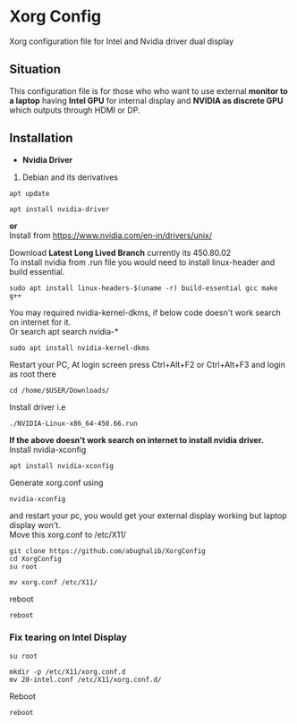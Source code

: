 # Xorg Config
Xorg configuration file for Intel and Nvidia driver dual display

## Situation
This configuration file is for those who who want to use external **monitor to a laptop** having **Intel GPU** for internal display and **NVIDIA as discrete GPU** which outputs through HDMI or DP.

## Installation
* **Nvidia Driver**<br>

1. Debian and its derivatives<br>
```
apt update
```
```
apt install nvidia-driver
```

**or**<br>
Install from https://www.nvidia.com/en-in/drivers/unix/ <br>

Download **Latest Long Lived Branch** currently its 450.80.02<br>
To install nvidia from .run file you would need to install linux-header and build essential.

```
sudo apt install linux-headers-$(uname -r) build-essential gcc make g++
```
You may required nvidia-kernel-dkms, if below code doesn't work search on internet for it.<br>
Or search apt search nvidia-*
```
sudo apt install nvidia-kernel-dkms
```
Restart your PC, At login screen press Ctrl+Alt+F2 or Ctrl+Alt+F3 and login as root there<br>
```
cd /home/$USER/Downloads/
```
Install driver i.e
```
./NVIDIA-Linux-x86_64-450.66.run 
```
**If the above doesn't work search on internet to install nvidia driver.**<br>
Install nvidia-xconfig
```
apt install nvidia-xconfig
```
Generate xorg.conf using
```
nvidia-xconfig
```
and restart your pc, you would get your external display working but laptop display won't.<br>
Move this xorg.conf to /etc/X11/
```
git clone https://github.com/abughalib/XorgConfig
cd XorgConfig
su root
```
```
mv xorg.conf /etc/X11/
```
reboot
```
reboot
```
### Fix tearing on Intel Display

```
su root
```
```
mkdir -p /etc/X11/xorg.conf.d
mv 20-intel.conf /etc/X11/xorg.conf.d/
```
Reboot
```
reboot
```
